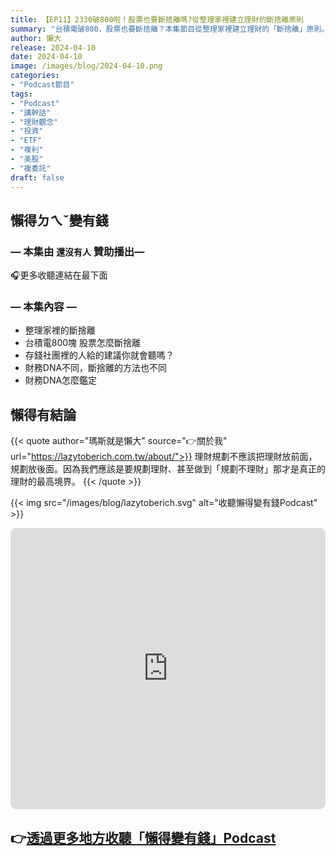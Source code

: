 ```yaml
---
title: 【EP11】2330破800啦！股票也要斷捨離嗎?從整理家裡建立理財的斷捨離原則
summary: "台積電破800，股票也要斷捨離？本集節目從整理家裡建立理財的「斷捨離」原則。深入探討如何將這個概念應用於股票投資，讓你學會篩選資產，擺脫不必要的持有，讓你的投資組合更精簡、更有效率。"
author: 懶大
release: 2024-04-10
date: 2024-04-10
image: /images/blog/2024-04-10.png
categories:
- "Podcast節目"
tags:
- "Podcast"
- "講幹話"
- "理財觀念"
- "投資"
- "ETF"
- "複利"
- "美股"
- "複委託"
draft: false
---
```

## 懶得ㄉㄟˇ變有錢

### — 本集由 `還沒有人` 贊助播出—

🎧更多收聽連結在最下面

### — **本集內容** —

- 整理家裡的斷捨離
- 台積電800塊 股票怎麼斷捨離
- 存錢社團裡的人給的建議你就會聽嗎？
- 財務DNA不同，斷捨離的方法也不同
- 財務DNA怎麼鑑定

## 懶得有結論


{{< quote author="瑪斯就是懶大" source="👉關於我" url="https://lazytoberich.com.tw/about/">}}
理財規劃不應該把理財放前面，規劃放後面。因為我們應該是要規劃理財、甚至做到「規劃不理財」那才是真正的理財的最高境界。
{{< /quote >}}


{{< img src="/images/blog/lazytoberich.svg" alt="收聽懶得變有錢Podcast" >}}


<iframe id="embedPlayer" src="https://embed.podcasts.apple.com/us/podcast/%E6%87%B6%E5%BE%97%E8%AE%8A%E6%9C%89%E9%8C%A2/id1707756115?itsct=podcast_box_player&amp;itscg=30200&amp;ls=1&amp;theme=auto" height="450px" frameborder="0" sandbox="allow-forms allow-popups allow-same-origin allow-scripts allow-top-navigation-by-user-activation" allow="autoplay *; encrypted-media *; clipboard-write" style="width: 100%; max-width: 660px; overflow: hidden; border-radius: 10px; transform: translateZ(0px); animation: 2s ease 0s 6 normal none running loading-indicator; background-color: rgb(228, 228, 228);"></iframe>


## 👉[透過更多地方收聽「懶得變有錢」Podcast](https://solink.soundon.fm/lazytoberich)
